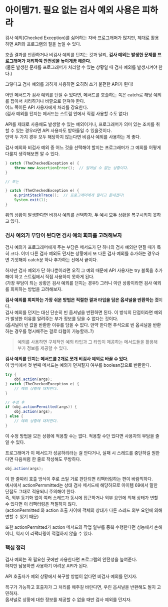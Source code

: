 # 아이템71. 필요 없는 검사 예외 사용은 피하라

검사 예외(Checked Exception)를 싫어하는 자바 프로그래머가 많지만, 제대로 활용하면 API와 프로그램의 질을 높일 수 있다.

호출 결과를 반환하거나 비검사 예외를 던지는 것과 달리, **검사 예외는 발생한 문제를 프로그래머가 처리하여 안전성을 높이게끔 해준다**.   
(물론 발생한 문제를 프로그래머가 처리할 수 있는 상황일 때 검사 예외를 발생시켜야 한다.)

그렇다고 검사 예외를 과하게 사용하면 오히려 쓰기 불편한 API가 된다!   

어떤 메서드가 검사 예외를 던질 수 있다면, 메서드를 호출하는 쪽은 catch로 해당 예외를 잡아서 처리하거나 바깥으로 던져야 한다.   
어느 쪽이든 API 사용자에게 처리를 강요한다.   
(검사 예외를 던지는 메서드는 스트림 안에서 직접 사용할 수도 없다)

API를 제대로 사용해도 발생할 수 있는 예외이거나, 프로그래머가 의미 있는 조치를 취할 수 있는 경우라면 API 사용자도 받아들일 수 있을것이다.   
만약 두 가지 경우 모두 해당하지 않는다면 비검사 예외를 사용하는 게 좋다.

검사 예외와 비검사 예외 중 어느 것을 선택해야 할지는 프로그래머가 그 예외를 어떻게 다룰지 생각해보면 알 수 있다.

```java
} catch (TheCheckedException e) {
    throw new AssertionError();  // 일어날 수 없는 상황이다.
}

// 또는

} catch (TheCheckedException e) {
    e.printStackTrace();  // 프로그래머에게 알리고 끝내겠다!
    System.exit(1);
}
```

위의 상황이 발생한다면 비검사 예외를 선택하자. 두 예시 모두 상황을 복구시키지 못하고 있다.

### 검사 예외가 부담이 된다면 검사 예외 회피를 고려해보자

검사 예외가 프로그래머에게 주는 부담은 메서드가 단 하나의 검사 예외만 던질 때가 특히 크다.
이미 다른 검사 예외도 던지는 상황에서 또 다른 검사 예외를 추가하는 경우라면 기껏해야 catch문 하나 추가하는 선에서 끝이다.

하지만 검사 예외가 단 하나뿐이라면 오직 그 예외 때문에 API 사용자는 try 블록을 추가해야 하고 스트림에서 직접 사용하지 못하게 된다.   
(가장 부담이 되는 상황은 검사 예외를 던지는 경우!)
그러니 이런 상황이라면 검사 예외를 회피하는 방법을 고려해보자.

**검사 예외를 회피하는 가장 쉬운 방법은 적절한 결과 타입을 담은 옵셔널을 반환하는 것**이다.   
검사 예외를 던지는 대신 단순히 빈 옵셔널을 반환하면 된다. 이 방식의 단점이라면 예외가 발생한 이유를 알려주는 부가 정보를 담을 수 없다는 것이다.   
(옵셔널이 빈 값을 반환한 이유를 담을 수 없다. 만약 한다면 주석으로 빈 옵셔널을 반환하는 경우를 명시해주는 걸로 타협이 가능할까..?)

> 예외를 사용하면 구체적인 예외 타입과 그 타입이 제공하는 메서드들을 활용해 부가 정보를 제공할 수 있다.

**검사 예외를 던지는 메서드를 2개로 쪼개 비검사 예외로 바꿀 수 있다.**   
이 방식에서 첫 번째 메서드는 예외가 던져질지 여부를 boolean값으로 반환한다.

```java
try {
    obj.action(args);
} catch (TheCheckedException e) {
    // 예외 상황에 대처한다.
}

// 수정 후
if (obj.actionPermitted(args)) {
    obj.action(args);
} else {
    // 예외 상황에 대처한다.
}
```

이 수정 방법을 모든 상황에 적용할 수는 없다. 적용할 수만 있다면 사용자의 부담을 줄일 수 있다.

프로그래머가 이 메서드가 성공하리라는 걸 안다거나, 실패 시 스레드를 중단하길 원한다면 다음처럼 한 줄로 작성해도 무방하다.

```java
obj.action(args);
```

이 한 줄짜리 호출 방식이 주로 쓰일 거로 판단되면 리팩터링하는 편이 바람직하다.   
예시에서 actionPermmitted는 상태 검사 메서드에 해당하므로 아이템 69에서 말한 단점도 그대로 적용되니 주의해야 한다.   
즉, 외부 동기화 없이 여러 스레드가 동시에 접근하거나 외부 요인에 의해 상태가 변할 수 있다면 이 리팩터링은 적절하지 않다.   
(actionPermitted 와 action 호출 사이에 객체의 상태가 다른 스레드 외부 요인에 의해 변할 수 있기 때문)

또한 actionPermitted가 action 메서드의 작업 일부를 중복 수행한다면 성능에서 손해이니, 역시 이 리팩터링이 적절하지 않을 수 있다.

### 핵심 정리

검사 예외는 꼭 필요한 곳에만 사용한다면 프로그램의 안전성을 높여준다.   
하지만 남용하면 사용하기 어려운 API가 된다.

API 호출자가 예외 상황에서 복구할 방법이 없다면 비검사 예외를 던지자.

복구가 가능하고 호출자가 그 처리를 해주길 바란다면, 우린 옵셔널을 반환해도 될지 고민하자.   
옵셔널로 상황에 대한 정보를 제공할 수 없을 때만 검사 예외를 던지자.
